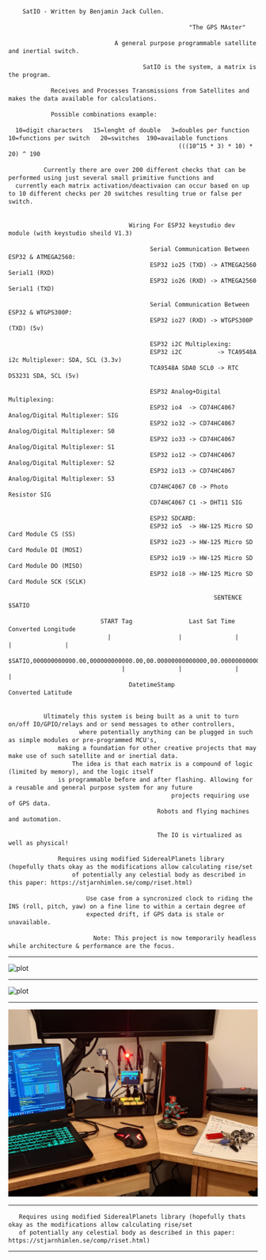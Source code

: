         SatIO - Written by Benjamin Jack Cullen.
    
                                                       "The GPS MAster"
    
                                  A general purpose programmable satellite and inertial switch.
    
                                          SatIO is the system, a matrix is the program.
    
                Receives and Processes Transmissions from Satellites and makes the data available for calculations.
    
                Possible combinations example: 
    
      10=digit characters   15=lenght of double   3=doubles per function   10=functions per switch   20=switches  190=available functions
                                                    (((10^15 * 3) * 10) * 20) ^ 190
    
              Currently there are over 200 different checks that can be performed using just several small primitive functions and
      currently each matrix activation/deactivaion can occur based on up to 10 different checks per 20 switches resulting true or false per switch. 
    
                                        
                                      Wiring For ESP32 keystudio dev module (with keystudio sheild V1.3)
    
                                            Serial Communication Between ESP32 & ATMEGA2560:
                                            ESP32 io25 (TXD) -> ATMEGA2560 Serial1 (RXD)
                                            ESP32 io26 (RXD) -> ATMEGA2560 Serial1 (TXD)
    
                                            Serial Communication Between ESP32 & WTGPS300P:
                                            ESP32 io27 (RXD) -> WTGPS300P (TXD) (5v)
    
                                            ESP32 i2C Multiplexing:
                                            ESP32 i2C          -> TCA9548A i2c Multiplexer: SDA, SCL (3.3v)
                                            TCA9548A SDA0 SCL0 -> RTC DS3231 SDA, SCL (5v)
    
                                            ESP32 Analog+Digital Multiplexing:
                                            ESP32 io4  -> CD74HC4067 Analog/Digital Multiplexer: SIG
                                            ESP32 io32 -> CD74HC4067 Analog/Digital Multiplexer: S0
                                            ESP32 io33 -> CD74HC4067 Analog/Digital Multiplexer: S1
                                            ESP32 io12 -> CD74HC4067 Analog/Digital Multiplexer: S2
                                            ESP32 io13 -> CD74HC4067 Analog/Digital Multiplexer: S3
                                            CD74HC4067 C0 -> Photo Resistor SIG
                                            CD74HC4067 C1 -> DHT11 SIG
    
                                            ESP32 SDCARD:
                                            ESP32 io5  -> HW-125 Micro SD Card Module CS (SS)
                                            ESP32 io23 -> HW-125 Micro SD Card Module DI (MOSI)
                                            ESP32 io19 -> HW-125 Micro SD Card Module DO (MISO)
                                            ESP32 io18 -> HW-125 Micro SD Card Module SCK (SCLK)
    
                                                              SENTENCE $SATIO
                                                                                      
                              START Tag                Last Sat Time                    Converted Longitude        
                                |                   |               |                   |               |                  
                              $SATIO,000000000000.00,000000000000.00,00.00000000000000,00.00000000000000,*Z
                                    |               |               |                 |                              
                                      DatetimeStamp                  Converted Latitude                                 
    
    
              Ultimately this system is being built as a unit to turn on/off IO/GPIO/relays and or send messages to other controllers,
                        where potentially anything can be plugged in such as simple modules or pre-programmed MCU's, 
                  making a foundation for other creative projects that may make use of such satellite and or inertial data.
                      The idea is that each matrix is a compound of logic (limited by memory), and the logic itself
                  is programmable before and after flashing. Allowing for a reusable and general purpose system for any future
                                                  projects requiring use of GPS data. 
                                              Robots and flying machines and automation.
    
                                              The IO is virtualized as well as physical! 
    
                  Requires using modified SiderealPlanets library (hopefully thats okay as the modifications allow calculating rise/set
                      of potentially any celestial body as described in this paper: https://stjarnhimlen.se/comp/riset.html)
    
                          Use case from a syncronized clock to riding the INS (roll, pitch, yaw) on a fine line to within a certain degree of
                          expected drift, if GPS data is stale or unavailable.
    
                            Note: This project is now temporarily headless while architecture & performance are the focus.
  

---

![plot](./Extras/images/vlcsnap-2024-11-08-11h00m47s505.png)

---

![plot](./Extras/images/vlcsnap-2024-11-08-10h58m42s127.png)

---

![plot](./Extras/images/DSC_0004_BURST20241108194742300_COVER.JPG)

---
  
       Requires using modified SiderealPlanets library (hopefully thats okay as the modifications allow calculating rise/set
       of potentially any celestial body as described in this paper: https://stjarnhimlen.se/comp/riset.html)

---
